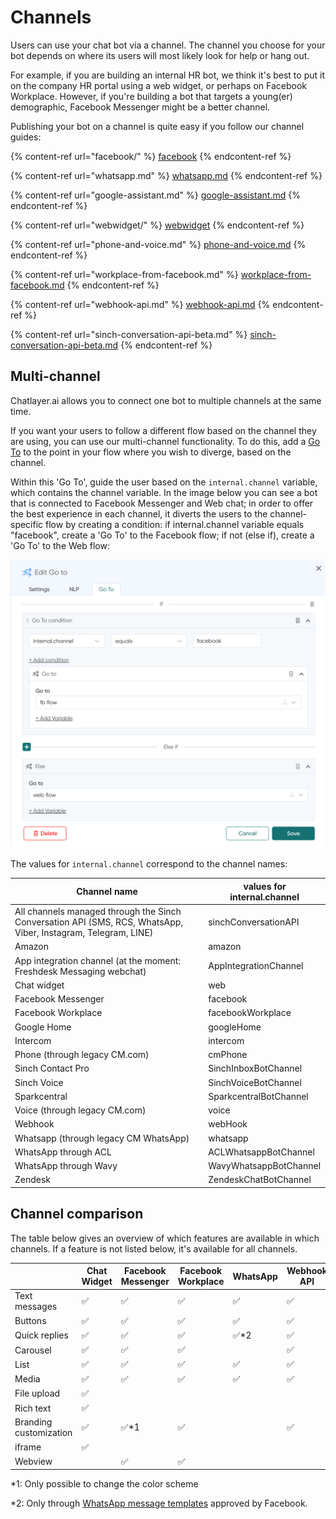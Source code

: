# Channels

Users can use your chat bot via a channel. The channel you choose for your bot depends on where its users will most likely look for help or hang out.

For example, if you are building an internal HR bot, we think it's best to put it on the company HR portal using a web widget, or perhaps on Facebook Workplace. However, if you're building a bot that targets a young(er) demographic, Facebook Messenger might be a better channel.

Publishing your bot on a channel is quite easy if you follow our channel guides:

{% content-ref url="facebook/" %}
[facebook](facebook/)
{% endcontent-ref %}

{% content-ref url="whatsapp.md" %}
[whatsapp.md](whatsapp.md)
{% endcontent-ref %}

{% content-ref url="google-assistant.md" %}
[google-assistant.md](google-assistant.md)
{% endcontent-ref %}

{% content-ref url="webwidget/" %}
[webwidget](webwidget/)
{% endcontent-ref %}

{% content-ref url="phone-and-voice.md" %}
[phone-and-voice.md](phone-and-voice.md)
{% endcontent-ref %}

{% content-ref url="workplace-from-facebook.md" %}
[workplace-from-facebook.md](workplace-from-facebook.md)
{% endcontent-ref %}

{% content-ref url="webhook-api.md" %}
[webhook-api.md](webhook-api.md)
{% endcontent-ref %}

{% content-ref url="sinch-conversation-api-beta.md" %}
[sinch-conversation-api-beta.md](sinch-conversation-api-beta.md)
{% endcontent-ref %}

## Multi-channel

Chatlayer.ai allows you to connect one bot to multiple channels at the same time.

If you want your users to follow a different flow based on the channel they are using, you can use our multi-channel functionality. To do this, add a [Go To](../bot-answers/dialog-state/plugins.md) to the point in your flow where you wish to diverge, based on the channel.

Within this 'Go To', guide the user based on the `internal.channel` variable, which contains the channel variable. In the image below you can see a bot that is connected to Facebook Messenger and Web chat; in order to offer the best experience in each channel, it diverts the users to the channel-specific flow by creating a condition: if internal.channel variable equals "facebook", create a 'Go To' to the Facebook flow; if not (else if), create a 'Go To' to the Web flow:

![](<../.gitbook/assets/image (687).png>)

The values for `internal.channel` correspond to the channel names:

| Channel name                                                                                                   | values for internal.channel |
| -------------------------------------------------------------------------------------------------------------- | --------------------------- |
| All channels managed through the Sinch Conversation API (SMS, RCS, WhatsApp, Viber, Instagram, Telegram, LINE) | sinchConversationAPI        |
| Amazon                                                                                                         | amazon                      |
| App integration channel (at the moment: Freshdesk Messaging webchat)                                           | AppIntegrationChannel       |
| Chat widget                                                                                                    | web                         |
| Facebook Messenger                                                                                             | facebook                    |
| Facebook Workplace                                                                                             | facebookWorkplace           |
| Google Home                                                                                                    | googleHome                  |
| Intercom                                                                                                       | intercom                    |
| Phone (through legacy CM.com)                                                                                  | cmPhone                     |
| Sinch Contact Pro                                                                                              | SinchInboxBotChannel        |
| Sinch Voice                                                                                                    | SinchVoiceBotChannel        |
| Sparkcentral                                                                                                   | SparkcentralBotChannel      |
| Voice (through legacy CM.com)                                                                                  | voice                       |
| Webhook                                                                                                        | webHook                     |
| Whatsapp (through legacy CM WhatsApp)                                                                          | whatsapp                    |
| WhatsApp through ACL                                                                                           | ACLWhatsappBotChannel       |
| WhatsApp through Wavy                                                                                          | WavyWhatsappBotChannel      |
| Zendesk                                                                                                        | ZendeskChatBotChannel       |

## Channel comparison

The table below gives an overview of which features are available in which channels. If a feature is not listed below, it's available for all channels.

|                        | Chat Widget | Facebook Messenger | Facebook Workplace | WhatsApp | Webhook  API | Zendesk |
| ---------------------- | ----------- | ------------------ | ------------------ | -------- | ------------ | ------- |
| Text messages          | ✅           | ✅                  | ✅                  | ✅        | ✅            | ✅       |
| Buttons                | ✅           | ✅                  | ✅                  | ✅        | ✅            | ✅       |
| Quick replies          | ✅           | ✅                  | ✅                  | ✅\*2     | ✅            | ✅       |
| Carousel               | ✅           | ✅                  | ✅                  |          | ✅            | ✅       |
| List                   | ✅           | ✅                  | ✅                  | ✅        | ✅            | ✅       |
| Media                  | ✅           | ✅                  | ✅                  | ✅        | ✅            | ✅       |
| File upload            | ✅           |                    |                    |          |              |         |
| Rich text              | ✅           |                    |                    |          |              |         |
| Branding customization | ✅           | ✅\*1               | ✅                  |          | ✅            | ✅       |
| iframe                 | ✅           |                    |                    |          |              |         |
| Webview                |             | ✅                  | ✅                  |          |              |         |

\*1: Only possible to change the color scheme

\*2: Only through [WhatsApp message templates](https://developers.facebook.com/docs/whatsapp/message-templates/creation) approved by Facebook.

